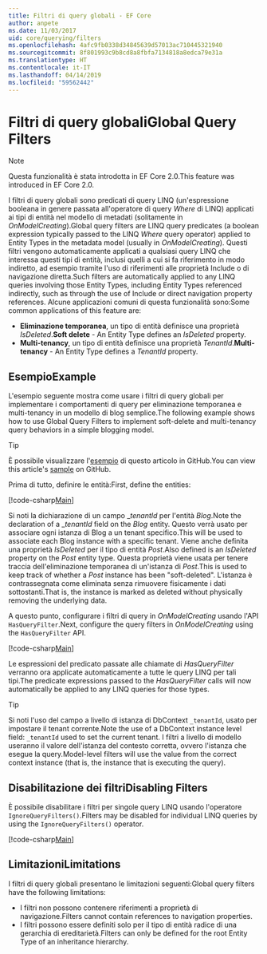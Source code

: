 ```yaml
---
title: Filtri di query globali - EF Core
author: anpete
ms.date: 11/03/2017
uid: core/querying/filters
ms.openlocfilehash: 4afc9fb0338d34845639d57013ac710445321940
ms.sourcegitcommit: 8f801993c9b8cd8a8fbfa7134818a8edca79e31a
ms.translationtype: HT
ms.contentlocale: it-IT
ms.lasthandoff: 04/14/2019
ms.locfileid: "59562442"
---
```

# <a name="global-query-filters"></a><span data-ttu-id="1c8f8-102">Filtri di query globali</span><span class="sxs-lookup"><span data-stu-id="1c8f8-102">Global Query Filters</span></span>

> [!NOTE]
> <span data-ttu-id="1c8f8-103">Questa funzionalità è stata introdotta in EF Core 2.0.</span><span class="sxs-lookup"><span data-stu-id="1c8f8-103">This feature was introduced in EF Core 2.0.</span></span>

<span data-ttu-id="1c8f8-104">I filtri di query globali sono predicati di query LINQ (un'espressione booleana in genere passata all'operatore di query *Where* di LINQ) applicati ai tipi di entità nel modello di metadati (solitamente in *OnModelCreating*).</span><span class="sxs-lookup"><span data-stu-id="1c8f8-104">Global query filters are LINQ query predicates (a boolean expression typically passed to the LINQ *Where* query operator) applied to Entity Types in the metadata model (usually in *OnModelCreating*).</span></span> <span data-ttu-id="1c8f8-105">Questi filtri vengono automaticamente applicati a qualsiasi query LINQ che interessa questi tipi di entità, inclusi quelli a cui si fa riferimento in modo indiretto, ad esempio tramite l'uso di riferimenti alle proprietà Include o di navigazione diretta.</span><span class="sxs-lookup"><span data-stu-id="1c8f8-105">Such filters are automatically applied to any LINQ queries involving those Entity Types, including Entity Types referenced indirectly, such as through the use of Include or direct navigation property references.</span></span> <span data-ttu-id="1c8f8-106">Alcune applicazioni comuni di questa funzionalità sono:</span><span class="sxs-lookup"><span data-stu-id="1c8f8-106">Some common applications of this feature are:</span></span>

* <span data-ttu-id="1c8f8-107">**Eliminazione temporanea**, un tipo di entità definisce una proprietà *IsDeleted*.</span><span class="sxs-lookup"><span data-stu-id="1c8f8-107">**Soft delete** - An Entity Type defines an *IsDeleted* property.</span></span>
* <span data-ttu-id="1c8f8-108">**Multi-tenancy**, un tipo di entità definisce una proprietà *TenantId*.</span><span class="sxs-lookup"><span data-stu-id="1c8f8-108">**Multi-tenancy** - An Entity Type defines a *TenantId* property.</span></span>

## <a name="example"></a><span data-ttu-id="1c8f8-109">Esempio</span><span class="sxs-lookup"><span data-stu-id="1c8f8-109">Example</span></span>

<span data-ttu-id="1c8f8-110">L'esempio seguente mostra come usare i filtri di query globali per implementare i comportamenti di query per eliminazione temporanea e multi-tenancy in un modello di blog semplice.</span><span class="sxs-lookup"><span data-stu-id="1c8f8-110">The following example shows how to use Global Query Filters to implement soft-delete and multi-tenancy query behaviors in a simple blogging model.</span></span>

> [!TIP]
> <span data-ttu-id="1c8f8-111">È possibile visualizzare l'[esempio](https://github.com/aspnet/EntityFramework.Docs/tree/master/samples/core/QueryFilters) di questo articolo in GitHub.</span><span class="sxs-lookup"><span data-stu-id="1c8f8-111">You can view this article's [sample](https://github.com/aspnet/EntityFramework.Docs/tree/master/samples/core/QueryFilters) on GitHub.</span></span>

<span data-ttu-id="1c8f8-112">Prima di tutto, definire le entità:</span><span class="sxs-lookup"><span data-stu-id="1c8f8-112">First, define the entities:</span></span>

[!code-csharp[Main](../../../samples/core/QueryFilters/Program.cs#Entities)]

<span data-ttu-id="1c8f8-113">Si noti la dichiarazione di un campo __tenantId_ per l'entità _Blog_.</span><span class="sxs-lookup"><span data-stu-id="1c8f8-113">Note the declaration of a __tenantId_ field on the _Blog_ entity.</span></span> <span data-ttu-id="1c8f8-114">Questo verrà usato per associare ogni istanza di Blog a un tenant specifico.</span><span class="sxs-lookup"><span data-stu-id="1c8f8-114">This will be used to associate each Blog instance with a specific tenant.</span></span> <span data-ttu-id="1c8f8-115">Viene anche definita una proprietà _IsDeleted_ per il tipo di entità _Post_.</span><span class="sxs-lookup"><span data-stu-id="1c8f8-115">Also defined is an _IsDeleted_ property on the _Post_ entity type.</span></span> <span data-ttu-id="1c8f8-116">Questa proprietà viene usata per tenere traccia dell'eliminazione temporanea di un'istanza di _Post_.</span><span class="sxs-lookup"><span data-stu-id="1c8f8-116">This is used to keep track of whether a _Post_ instance has been "soft-deleted".</span></span> <span data-ttu-id="1c8f8-117">L'istanza è contrassegnata come eliminata senza rimuovere fisicamente i dati sottostanti.</span><span class="sxs-lookup"><span data-stu-id="1c8f8-117">That is, the instance is marked as deleted without physically removing the underlying data.</span></span>

<span data-ttu-id="1c8f8-118">A questo punto, configurare i filtri di query in _OnModelCreating_ usando l'API ```HasQueryFilter```.</span><span class="sxs-lookup"><span data-stu-id="1c8f8-118">Next, configure the query filters in _OnModelCreating_ using the ```HasQueryFilter``` API.</span></span>

[!code-csharp[Main](../../../samples/core/QueryFilters/Program.cs#Configuration)]

<span data-ttu-id="1c8f8-119">Le espressioni del predicato passate alle chiamate di _HasQueryFilter_ verranno ora applicate automaticamente a tutte le query LINQ per tali tipi.</span><span class="sxs-lookup"><span data-stu-id="1c8f8-119">The predicate expressions passed to the _HasQueryFilter_ calls will now automatically be applied to any LINQ queries for those types.</span></span>

> [!TIP]
> <span data-ttu-id="1c8f8-120">Si noti l'uso del campo a livello di istanza di DbContext ```_tenantId```, usato per impostare il tenant corrente.</span><span class="sxs-lookup"><span data-stu-id="1c8f8-120">Note the use of a DbContext instance level field: ```_tenantId``` used to set the current tenant.</span></span> <span data-ttu-id="1c8f8-121">I filtri a livello di modello useranno il valore dell'istanza del contesto corretta, ovvero l'istanza che esegue la query.</span><span class="sxs-lookup"><span data-stu-id="1c8f8-121">Model-level filters will use the value from the correct context instance (that is, the instance that is executing the query).</span></span>

## <a name="disabling-filters"></a><span data-ttu-id="1c8f8-122">Disabilitazione dei filtri</span><span class="sxs-lookup"><span data-stu-id="1c8f8-122">Disabling Filters</span></span>

<span data-ttu-id="1c8f8-123">È possibile disabilitare i filtri per singole query LINQ usando l'operatore ```IgnoreQueryFilters()```.</span><span class="sxs-lookup"><span data-stu-id="1c8f8-123">Filters may be disabled for individual LINQ queries by using the ```IgnoreQueryFilters()``` operator.</span></span>

[!code-csharp[Main](../../../samples/core/QueryFilters/Program.cs#IgnoreFilters)]

## <a name="limitations"></a><span data-ttu-id="1c8f8-124">Limitazioni</span><span class="sxs-lookup"><span data-stu-id="1c8f8-124">Limitations</span></span>

<span data-ttu-id="1c8f8-125">I filtri di query globali presentano le limitazioni seguenti:</span><span class="sxs-lookup"><span data-stu-id="1c8f8-125">Global query filters have the following limitations:</span></span>

* <span data-ttu-id="1c8f8-126">I filtri non possono contenere riferimenti a proprietà di navigazione.</span><span class="sxs-lookup"><span data-stu-id="1c8f8-126">Filters cannot contain references to navigation properties.</span></span>
* <span data-ttu-id="1c8f8-127">I filtri possono essere definiti solo per il tipo di entità radice di una gerarchia di ereditarietà.</span><span class="sxs-lookup"><span data-stu-id="1c8f8-127">Filters can only be defined for the root Entity Type of an inheritance hierarchy.</span></span>
